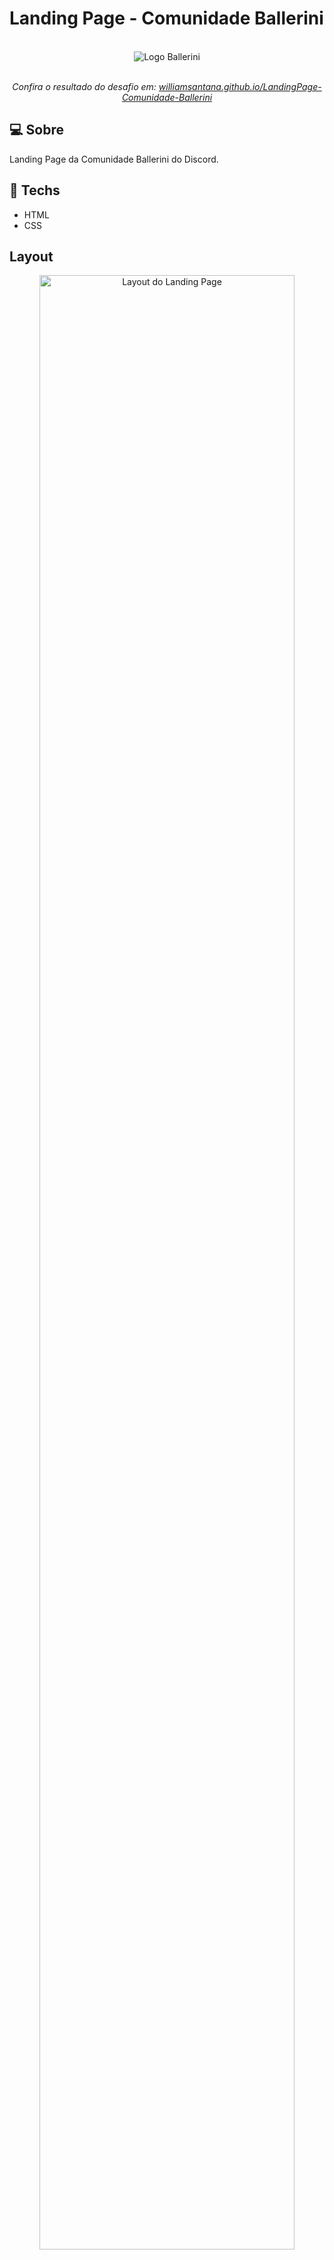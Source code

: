 # Landing Page - Comunidade Ballerini
<div align="center">
  <br>
  <img alt="Logo Ballerini" src="https://wwilliamsantana.github.io/LandingPage-Comunidade-Ballerini/assets/BALLERINI.svg" />
  <br>
  <br>
  <p align="center"><em>Confira o resultado do desafio em: <a href="https://wwilliamsantana.github.io/LandingPage-Comunidade-Ballerini/" target="_blank">williamsantana.github.io/LandingPage-Comunidade-Ballerini</a></em></p>
</div>

## :computer: Sobre  

Landing Page da Comunidade Ballerini do Discord.

## :rocket: Techs

<ul>
  <li> HTML</li>
  <li> CSS </li>
 
</ul>

## Layout

<div align="center">
  <img alt="Layout do Landing Page" src="https://repository-images.githubusercontent.com/448674835/24caafde-aaf5-4311-848d-74357353a5f0" width="90%">

  <p>
    Layou do desafio no figma <a href="https://www.figma.com/file/myqP66iQwzjwjrIAJyyrip/BalleBot" target="_blank">link</a>
  </p>
</div>
